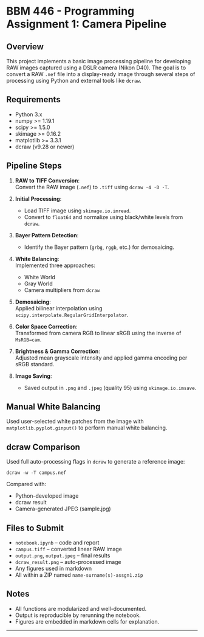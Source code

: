 # BBM 446 - Programming Assignment 1: Camera Pipeline

## Overview

This project implements a basic image processing pipeline for developing RAW images captured using a DSLR camera (Nikon D40). The goal is to convert a RAW `.nef` file into a display-ready image through several steps of processing using Python and external tools like `dcraw`.

## Requirements

- Python 3.x  
- numpy >= 1.19.1  
- scipy >= 1.5.0  
- skimage >= 0.16.2  
- matplotlib >= 3.3.1  
- dcraw (v9.28 or newer)

## Pipeline Steps

1. **RAW to TIFF Conversion**:  
   Convert the RAW image (`.nef`) to `.tiff` using `dcraw -4 -D -T`.

2. **Initial Processing**:  
   - Load TIFF image using `skimage.io.imread`.
   - Convert to `float64` and normalize using black/white levels from `dcraw`.

3. **Bayer Pattern Detection**:  
   - Identify the Bayer pattern (`grbg`, `rggb`, etc.) for demosaicing.

4. **White Balancing**:  
   Implemented three approaches:
   - White World
   - Gray World
   - Camera multipliers from `dcraw`

5. **Demosaicing**:  
   Applied bilinear interpolation using `scipy.interpolate.RegularGridInterpolator`.

6. **Color Space Correction**:  
   Transformed from camera RGB to linear sRGB using the inverse of `MsRGB→cam`.

7. **Brightness & Gamma Correction**:  
   Adjusted mean grayscale intensity and applied gamma encoding per sRGB standard.

8. **Image Saving**:  
   - Saved output in `.png` and `.jpeg` (quality 95) using `skimage.io.imsave`.

## Manual White Balancing

Used user-selected white patches from the image with `matplotlib.pyplot.ginput()` to perform manual white balancing.

## dcraw Comparison

Used full auto-processing flags in `dcraw` to generate a reference image:
```
dcraw -w -T campus.nef
```
Compared with:
- Python-developed image
- dcraw result
- Camera-generated JPEG (sample.jpg)

## Files to Submit

- `notebook.ipynb` – code and report
- `campus.tiff` – converted linear RAW image
- `output.png`, `output.jpeg` – final results
- `dcraw_result.png` – auto-processed image
- Any figures used in markdown
- All within a ZIP named `name-surname(s)-assgn1.zip`

## Notes

- All functions are modularized and well-documented.
- Output is reproducible by rerunning the notebook.
- Figures are embedded in markdown cells for explanation.

---

